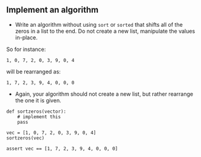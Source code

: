 ## Implement an algorithm

* Write an algorithm without using ```sort``` or ```sorted```
that shifts all of the zeros in a list to the end. Do not create
a new list, manipulate the values in-place.

So for instance:

```
1, 0, 7, 2, 0, 3, 9, 0, 4
```

will be rearranged as:

```
1, 7, 2, 3, 9, 4, 0, 0, 0
```

* Again, your algorithm should not create a new list, but rather rearrange the one it is given.

```
def sortzeros(vector):
    # implement this
    pass

vec = [1, 0, 7, 2, 0, 3, 9, 0, 4]
sortzeros(vec)

assert vec == [1, 7, 2, 3, 9, 4, 0, 0, 0]
```
